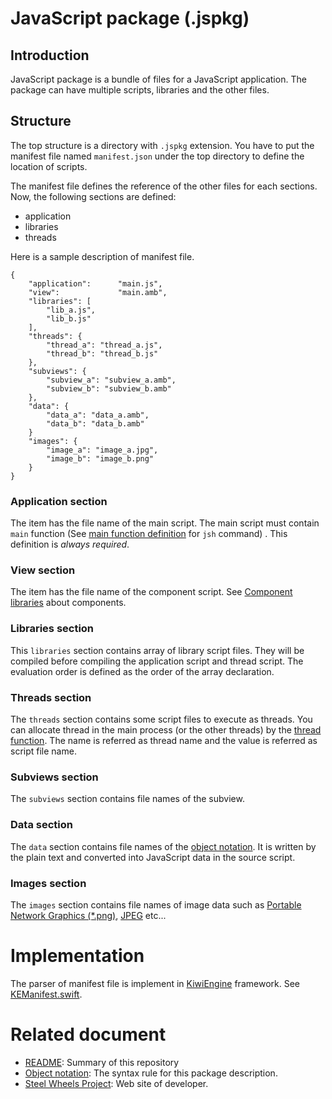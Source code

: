 # JavaScript package (.jspkg)

## Introduction
JavaScript package is a bundle of files for a JavaScript application.
The package can have multiple scripts, libraries and the other files.

## Structure
The top structure is a directory with `.jspkg` extension. You have to put the manifest file named `manifest.json` under the top directory to define the location of scripts.

The manifest file defines the reference of the other files for each sections. Now, the following sections are defined:
* application
* libraries
* threads

Here is a sample description of manifest file.
````
{
	"application": 		"main.js",
	"view":				"main.amb",
	"libraries": [
		"lib_a.js",
		"lib_b.js"
	],
	"threads": {
		"thread_a":	"thread_a.js",
		"thread_b":	"thread_b.js"
	},
	"subviews": {
		"subview_a": "subview_a.amb",
		"subview_b": "subview_b.amb"
	},
	"data": {
		"data_a": "data_a.amb",
		"data_b": "data_b.amb"
	}
	"images": {
		"image_a": "image_a.jpg",
		"image_b": "image_b.png"
	}
}
````

### Application section
The item has the file name of the main script.
The main script must contain `main` function
(See [main function definition](https://github.com/steelwheels/JSTools/blob/master/Document/jsh-man.md) for `jsh` command) .
This definition is _always required_.

### View section
The item has the file name of the component script.
See [Component libraries](https://github.com/steelwheels/KiwiCompnents/blob/master/Document/Library.md) about components.

### Libraries section
This `libraries` section contains array of library script files.
They will be compiled before compiling the application script and thread script.
The evaluation order is defined as the order of the array declaration.

### Threads section
The `threads` section contains some script files to execute as threads.
You can allocate thread in the main process (or the other threads) by the [thread function](https://github.com/steelwheels/KiwiScript/blob/master/KiwiLibrary/Document/Function/Thread.md). The name is referred as thread name and the value is referred as script file name.

### Subviews section
The `subviews` section contains file names of the subview.

### Data section
The `data` section contains file names of the [object notation](https://github.com/steelwheels/KiwiScript/blob/master/KiwiLibrary/Document/Data/object-notation.md).
It is written by the plain text and converted into JavaScript data in the source script.

### Images section
The `images` section contains file names of image data such as [Portable Network Graphics (*.png)](http://www.libpng.org/pub/png/),
[JPEG](https://jpeg.org/jpeg/) etc...

# Implementation
The parser of manifest file is implement in [KiwiEngine](https://github.com/steelwheels/KiwiScript/tree/master/KiwiEngine) framework. See [KEManifest.swift](https://github.com/steelwheels/KiwiScript/blob/master/KiwiEngine/Source/KEManifest.swift).

# Related document
* [README](https://github.com/steelwheels/JSTools/blob/master/README.md): Summary of this repository
* [Object notation](https://github.com/steelwheels/KiwiScript/blob/master/KiwiLibrary/Document/Data/object-notation.md): The syntax rule for this package description.
* [Steel Wheels Project](http://steelwheels.github.io): Web site of developer.

